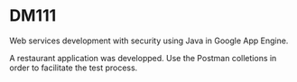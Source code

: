 # DM111
Web services development with security using Java in Google App Engine.


A restaurant application was developped.
Use the Postman colletions in order to facilitate the test process.
